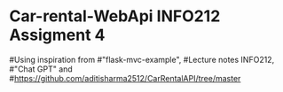 # Car-rental-WebApi INFO212 Assigment 4


#Using inspiration from 
#"flask-mvc-example", 
#Lecture notes INFO212, 
#"Chat GPT" and 
#https://github.com/aditisharma2512/CarRentalAPI/tree/master


